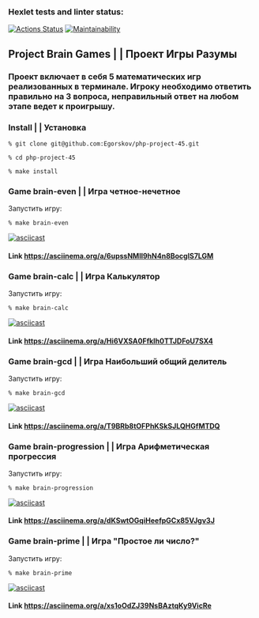 ### Hexlet tests and linter status:
[![Actions Status](https://github.com/Egorskov/php-project-45/actions/workflows/hexlet-check.yml/badge.svg)](https://github.com/Egorskov/php-project-45/actions)
[![Maintainability](https://api.codeclimate.com/v1/badges/dd2c59d4a9aaac5fc43a/maintainability)](https://codeclimate.com/github/Egorskov/php-project-45/maintainability)
  
## Project Brain Games | | Проект Игры Разумы
### Проект включает в себя 5 математических игр реализованных в терминале. Игроку необходимо ответить правильно на 3 вопроса, неправильный ответ на любом этапе ведет к проигрышу.

### Install | | Установка
```
% git clone git@github.com:Egorskov/php-project-45.git

% cd php-project-45

% make install
```

### Game brain-even | | Игра четное-нечетное

Запустить игру:
```
% make brain-even 
```
[![asciicast](https://asciinema.org/a/6upssNMll9hN4n8BocglS7LGM.svg)](https://asciinema.org/a/6upssNMll9hN4n8BocglS7LGM)

#### Link https://asciinema.org/a/6upssNMll9hN4n8BocglS7LGM

### Game brain-calc | | Игра Калькулятор

Запустить игру:
```
% make brain-calc 
```
[![asciicast](https://asciinema.org/a/Hi6VXSA0FfkIh0TTJDFoU7SX4.svg)](https://asciinema.org/a/Hi6VXSA0FfkIh0TTJDFoU7SX4)

#### Link https://asciinema.org/a/Hi6VXSA0FfkIh0TTJDFoU7SX4

### Game brain-gcd | | Игра Наибольший общий делитель

Запустить игру:
```
% make brain-gcd
```
[![asciicast](https://asciinema.org/a/T9BRb8tOFPhKSkSJLQHGfMTDQ.svg)](https://asciinema.org/a/T9BRb8tOFPhKSkSJLQHGfMTDQ)

#### Link https://asciinema.org/a/T9BRb8tOFPhKSkSJLQHGfMTDQ

### Game brain-progression | | Игра Арифметическая прогрессия

Запустить игру:
```
% make brain-progression
```
[![asciicast](https://asciinema.org/a/dKSwtOGqiHeefpGCx85VJgv3J.svg)](https://asciinema.org/a/dKSwtOGqiHeefpGCx85VJgv3J)

#### Link https://asciinema.org/a/dKSwtOGqiHeefpGCx85VJgv3J

### Game brain-prime | | Игра "Простое ли число?"

Запустить игру:
```
% make brain-prime
```
[![asciicast](https://asciinema.org/a/xs1oOdZJ39NsBAztqKy9VicRe.svg)](https://asciinema.org/a/xs1oOdZJ39NsBAztqKy9VicRe)

#### Link https://asciinema.org/a/xs1oOdZJ39NsBAztqKy9VicRe